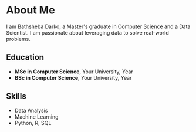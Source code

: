 # About Me

I am Bathsheba Darko, a Master's graduate in Computer Science and a Data Scientist. I am passionate about leveraging data to solve real-world problems.

## Education

- **MSc in Computer Science**, Your University, Year
- **BSc in Computer Science**, Your University, Year

## Skills

- Data Analysis
- Machine Learning
- Python, R, SQL

